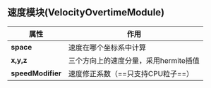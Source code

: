 ## 速度模块(VelocityOvertimeModule)
属性| 作用
---|---
**space** | 速度在哪个坐标系中计算
**x,y,z** | 三个方向上的速度分量，采用hermite插值
**speedModifier** | 速度修正系数（==只支持CPU粒子==）